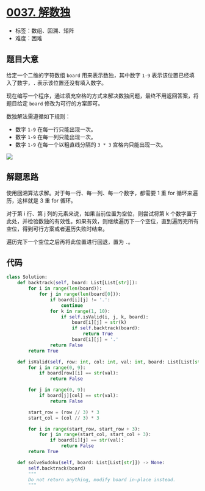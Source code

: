 # [0037. 解数独](https://leetcode-cn.com/problems/sudoku-solver/)

- 标签：数组、回溯、矩阵
- 难度：困难

## 题目大意

给定一个二维的字符数组 `board` 用来表示数独，其中数字 `1-9` 表示该位置已经填入了数字，`.` 表示该位置还没有填入数字。

现在编写一个程序，通过填充空格的方式来解决数独问题，最终不用返回答案，将题目给定 `board` 修改为可行的方案即可。

数独解法需遵循如下规则：

- 数字 `1-9` 在每一行只能出现一次。
- 数字 `1-9` 在每一列只能出现一次。
- 数字 `1-9` 在每一个以粗直线分隔的 `3 * 3` 宫格内只能出现一次。

![](https://assets.leetcode-cn.com/aliyun-lc-upload/uploads/2021/04/12/250px-sudoku-by-l2g-20050714_solutionsvg.png)

## 解题思路

使用回溯算法求解。对于每一行、每一列、每一个数字，都需要 1 重 for 循环来遍历，这样就是 3 重 for 循环。

对于第 i 行、第 j 列的元素来说，如果当前位置为空位，则尝试将第 k 个数字置于此处，并检验数独的有效性。如果有效，则继续遍历下一个空位，直到遍历完所有空位，得到可行方案或者遍历失败时结束。

遍历完下一个空位之后再将此位置进行回退，置为 `.`。



## 代码

```Python
class Solution:
    def backtrack(self, board: List[List[str]]):
        for i in range(len(board)):
            for j in range(len(board[0])):
                if board[i][j] != '.':
                    continue
                for k in range(1, 10):
                    if self.isValid(i, j, k, board):
                        board[i][j] = str(k)
                        if self.backtrack(board):
                            return True
                        board[i][j] = '.'
                return False
        return True

    def isValid(self, row: int, col: int, val: int, board: List[List[str]]) -> bool:
        for i in range(0, 9):
            if board[row][i] == str(val):
                return False

        for j in range(0, 9):
            if board[j][col] == str(val):
                return False

        start_row = (row // 3) * 3
        start_col = (col // 3) * 3

        for i in range(start_row, start_row + 3):
            for j in range(start_col, start_col + 3):
                if board[i][j] == str(val):
                    return False
        return True

    def solveSudoku(self, board: List[List[str]]) -> None:
        self.backtrack(board)
        """
        Do not return anything, modify board in-place instead.
        """
```

